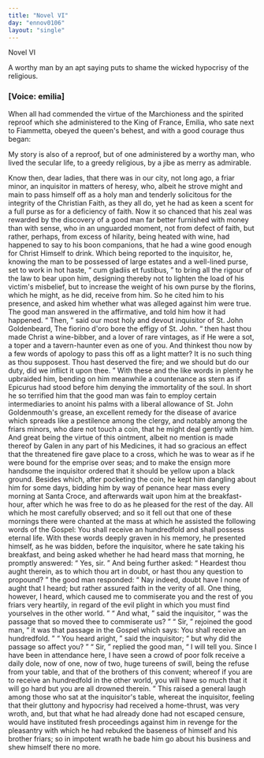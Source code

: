 ```yaml
---
title: "Novel VI"
day: "ennov0106"
layout: "single"
---
```

<html>
 <head>
 </head>
 <body>
  <div id="nov0106" type="novella" who="emilia">
   <head>
    Novel VI
   </head>
   <argument>
    <p>
     <milestone id="p01060001"/>
     A worthy man by an apt saying puts to shame the wicked
 hypocrisy of the religious.
    </p>
   </argument>
   <p>
    <h3>
     [Voice: emilia]
    </h3>
   </p>
   <div3 type="commentary" who="author">
    <p>
     <milestone id="p01060002"/>
     <!--(sc)-->
     When
     <!--(/sc)-->
     all had commended the virtue of the Marchioness and the
 spirited reproof which she administered to the King of France,
 Emilia, who sate next to Fiammetta, obeyed the queen's behest, and
 with a good courage thus began:
    </p>
   </div3>
   <div3 type="commentary" who="fiammetta">
    <p>
     <milestone id="p01060003"/>
     My story is also of a reproof, but of one administered by a
 worthy man, who lived the secular life, to a greedy religious, by
      a jibe as merry as admirable.
    </p>
   </div3>
   <p>
    <milestone id="p01060004"/>
    Know then, dear ladies, that there
 was in our city, not long ago, a friar minor, an inquisitor in
 matters of heresy, who, albeit he strove might and main to pass
 himself off as a holy man and tenderly solicitous for the integrity
 of the Christian Faith, as they all do, yet he had as keen a
 scent for a full purse as for a deficiency of faith.
    <milestone id="p01060005"/>
    Now it so
 chanced that his zeal was rewarded by the discovery of a good man
 far better furnished with money than with sense, who in an unguarded
 moment, not from defect of faith, but rather, perhaps, from
 excess of hilarity, being heated with wine, had happened to say to
 his boon companions, that he had a wine good enough for Christ
 Himself to drink.
    <milestone id="p01060006"/>
    Which being reported to the inquisitor, he,
 knowing the man to be possessed of large estates and a well-lined
 purse, set to work in hot haste,
    <q direct="unspecified">
     cum gladiis et fustibus,
    </q>
    to bring
 all the rigour of the law to bear upon him, designing thereby not to
 lighten the load of his victim's misbelief, but to increase the weight of
 his own purse by the florins, which he might, as he did, receive from
 him.
    <milestone id="p01060007"/>
    So he cited him to his presence, and asked him whether what
 was alleged against him were true. The good man answered in the
 affirmative, and told him how it had happened.
    <milestone id="p01060008"/>
    <q direct="unspecified">
     Then,
    </q>
    said our
    <pb n="49"/>
    most holy and devout inquisitor of St. John Goldenbeard,
    <note>
     The
 fiorino
 d'oro bore the effigy of St. John.
    </note>
    <q direct="unspecified">
     then hast
 thou made Christ a wine-bibber, and a lover of rare vintages, as if
 He were a sot, a toper and a tavern-haunter even as one of you. And
 thinkest thou now by a few words of apology to pass this off as a
 light matter? It is no such thing as thou supposest. Thou hast
 deserved the fire; and we should but do our duty, did we inflict it
 upon thee.
    </q>
    <milestone id="p01060009"/>
    With these and the like words in plenty he upbraided
 him, bending on him meanwhile a countenance as stern as if
 Epicurus had stood before him denying the immortality of the soul.
 In short he so terrified him that the good man was fain to employ
 certain intermediaries to anoint his palms with a liberal allowance of
 St. John Goldenmouth's grease, an excellent remedy for the disease of
 avarice which spreads like a pestilence among the clergy, and notably
 among the friars minors, who dare not touch a coin, that he might
 deal gently with him.
    <milestone id="p01060010"/>
    And great being the virtue of this ointment,
 albeit no mention is made thereof by Galen in any part of his
 Medicines, it had so gracious an effect that the threatened fire gave
 place to a cross, which he was to wear as if he were bound for the
 emprise over seas; and to make the ensign more handsome the
 inquisitor ordered that it should be yellow upon a black ground.
    <milestone id="p01060011"/>
    Besides which, after pocketing the coin, he kept him dangling about
 him for some days, bidding him by way of penance hear mass every
 morning at Santa Croce, and afterwards wait upon him at the
 breakfast-hour, after which he was free to do as he pleased for the
 rest of the day.
    <milestone id="p01060012"/>
    All which he most carefully observed; and so it
 fell out that one of these mornings there were chanted at the mass
 at which he assisted the following words of the Gospel: You shall
 receive an hundredfold and shall possess eternal life. With these
 words deeply graven in his memory, he presented himself, as he was
 bidden, before the inquisitor, where he sate taking his breakfast, and
 being asked whether he had heard mass that morning,
    <milestone id="p01060013"/>
    he promptly answered:
    <q direct="unspecified">
     Yes, sir.
    </q>
    <milestone id="p01060014"/>
    And being further asked:
    <q direct="unspecified">
     Heardest
 thou aught therein, as to which thou art in doubt, or hast thou any
 question to propound?
    </q>
    <milestone id="p01060015"/>
    the good man responded:
    <q direct="unspecified">
     Nay indeed,
 doubt have I none of aught that I heard; but rather assured faith in
 the verity of all. One thing, however, I heard, which caused me to
     <pb n="50"/>
     commiserate you and the rest of you friars very heartily, in regard
 of the evil plight in which you must find yourselves in the other
 world.
    </q>
    <milestone id="p01060016"/>
    <q direct="unspecified">
     And what,
    </q>
    said the inquisitor,
    <q direct="unspecified">
     was the passage that so
 moved thee to commiserate us?
    </q>
    <milestone id="p01060017"/>
    <q direct="unspecified">
     Sir,
    </q>
    rejoined the good man,
    <q direct="unspecified">
     it was that passage in the Gospel which says: You shall receive
 an hundredfold.
    </q>
    <milestone id="p01060018"/>
    <q direct="unspecified">
     You heard aright,
    </q>
    said the inquisitor;
    <q direct="unspecified">
     but
 why did the passage so affect you?
    </q>
    <milestone id="p01060019"/>
    <q direct="unspecified">
     Sir,
    </q>
    replied the good man,
    <q direct="unspecified">
     I will tell you. Since I have been in attendance here, I have seen
 a crowd of poor folk receive a daily dole, now of one, now of two,
 huge tureens of swill, being the refuse from your table, and that of
 the brothers of this convent; whereof if you are to receive an hundredfold
 in the other world, you will have so much that it will go hard
 but you are all drowned therein.
    </q>
    <milestone id="p01060020"/>
    This raised a general laugh
 among those who sat at the inquisitor's table, whereat the inquisitor,
 feeling that their gluttony and hypocrisy had received a home-thrust,
 was very wroth, and, but that what he had already done had not
 escaped censure, would have instituted fresh proceedings against him
 in revenge for the pleasantry with which he had rebuked the baseness
 of himself and his brother friars; so in impotent wrath he bade
 him go about his business and shew himself there no more.
   </p>
  </div>
 </body>
</html>